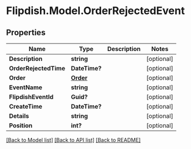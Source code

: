 # Flipdish.Model.OrderRejectedEvent
## Properties

Name | Type | Description | Notes
------------ | ------------- | ------------- | -------------
**Description** | **string** |  | [optional] 
**OrderRejectedTime** | **DateTime?** |  | [optional] 
**Order** | [**Order**](Order.md) |  | [optional] 
**EventName** | **string** |  | [optional] 
**FlipdishEventId** | **Guid?** |  | [optional] 
**CreateTime** | **DateTime?** |  | [optional] 
**Details** | **string** |  | [optional] 
**Position** | **int?** |  | [optional] 

[[Back to Model list]](../README.md#documentation-for-models) [[Back to API list]](../README.md#documentation-for-api-endpoints) [[Back to README]](../README.md)

